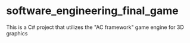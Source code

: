 # software_engineering_final_game
This is a C# project that utilizes the "AC framework" game engine for 3D graphics
